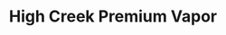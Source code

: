 ---
title: "High Creek Premium Vapor"
url: /yverdon-les-bains/high-creek-premium-vapor/
shop: E-Zigaretten
---